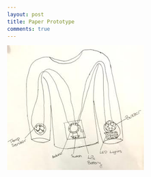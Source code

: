 ```yaml
---
layout: post 
title: Paper Prototype
comments: true
---
```


![Project Paper Prototype](/img/PPP.jpg)



